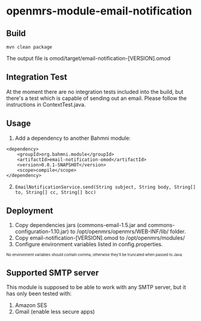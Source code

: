 # openmrs-module-email-notification

## Build

```mvn clean package```

The output file is omod/target/email-notification-[VERSION].omod

## Integration Test

At the moment there are no integration tests included into the build, 
but there's a test which is capable of sending out an email. 
Please follow the instructions in ContextTest.java.

## Usage

1. Add a dependency to another Bahmni module:
```
<dependency>
    <groupId>org.bahmni.module</groupId>
    <artifactId>email-notification-omod</artifactId>
    <version>0.0.1-SNAPSHOT</version>
    <scope>compile</scope>
</dependency>
```

2. ```EmailNotificationService.send(String subject, String body, String[] to, String[] cc, String[] bcc)```

## Deployment

1. Copy dependencies jars (commons-email-1.5.jar and commons-configuration-1.10.jar) to /opt/openmrs/openmrs/WEB-INF/lib/ folder.
2. Copy email-notification-[VERSION].omod to /opt/openmrs/modules/
3. Configure environment variables listed in config.properties.

<sub><sup>No environment variables should contain comma, otherwise they'll be truncated when passed to Java.</sup></sub>

## Supported SMTP server

This module is supposed to be able to work with any SMTP server, but it has only been tested with:
1. Amazon SES
2. Gmail (enable less secure apps)